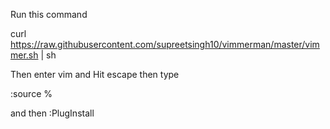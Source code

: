Run this command 

curl https://raw.githubusercontent.com/supreetsingh10/vimmerman/master/vimmer.sh | sh 

Then enter vim and 
Hit escape then type 

:source % 

and then 
:PlugInstall 

